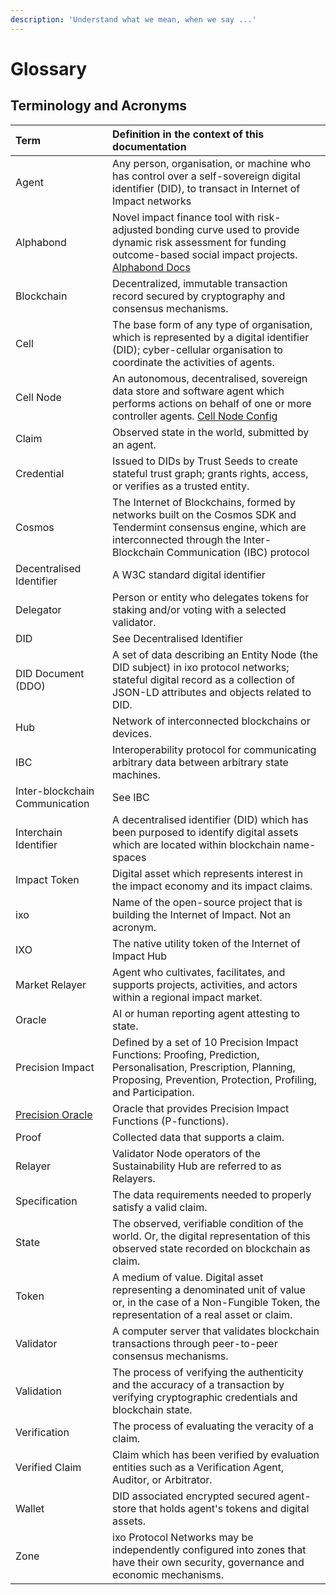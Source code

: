 ```yaml
---
description: 'Understand what we mean, when we say ...'
---
```


# Glossary

## **Terminology and Acronyms**

| Term | Definition  in the context of this documentation |
| :--- | :--- |
| Agent | Any person, organisation, or machine who has control over a self-sovereign digital identifier \(DID\), to transact in Internet of Impact networks |
| Alphabond | Novel impact finance tool with risk-adjusted bonding curve used to provide dynamic risk assessment for funding outcome-based social impact projects. [Alphabond Docs](https://docs.ixo.foundation/alphabond/) |
| Blockchain | Decentralized, immutable transaction record secured by cryptography and consensus mechanisms. |
| Cell | The base form of any type of organisation, which is represented by a digital identifier \(DID\); cyber-cellular organisation to coordinate the activities of agents. |
| Cell Node | An autonomous, decentralised, sovereign data store and software agent which performs actions on behalf of one or more controller agents. [Cell Node Config](https://docs.ixo.foundation/ixo/developers/relayer-setup/node-cells) |
| Claim | Observed state in the world, submitted by an agent. |
| Credential | Issued to DIDs by Trust Seeds to create stateful trust graph; grants rights, access, or verifies as a trusted entity. |
| Cosmos | The Internet of Blockchains, formed by networks built on the Cosmos SDK and Tendermint consensus engine, which are interconnected through the Inter-Blockchain Communication \(IBC\) protocol |
| Decentralised Identifier | A W3C standard digital identifier |
| Delegator | Person or entity who delegates tokens for staking and/or voting with a selected validator. |
| DID | See Decentralised Identifier |
| DID Document \(DDO\) | A set of data describing an Entity Node (the DID subject) in ixo protocol networks; stateful digital record as a collection of JSON-LD attributes and objects related to DID. |
| Hub | Network of interconnected blockchains or devices. |
| IBC | Interoperability protocol for communicating arbitrary data between arbitrary state machines.  |
| Inter-blockchain Communication | See IBC  |
| Interchain Identifier | A decentralised identifier \(DID\) which has been purposed to identify digital assets which are located within blockchain name-spaces |
| Impact Token | Digital asset which represents interest in the impact economy and its impact claims. |
| ixo | Name of the open-source project that is building the Internet of Impact. Not an acronym. |
| IXO | The native utility token of the Internet of Impact Hub |
| Market Relayer | Agent who cultivates, facilitates, and supports projects, activities, and actors within a regional impact market.  |
| Oracle | AI or human reporting agent attesting to state. |
| Precision Impact |  Defined by a set of 10 Precision Impact Functions: Proofing, Prediction, Personalisation, Prescription, Planning, Proposing, Prevention, Protection, Profiling, and Participation.|
| [Precision Oracle](https://docs.ixo.foundation/ixo/ixo/concepts/ixo-entities/oracle-entity) | Oracle that provides Precision Impact Functions \(P-functions\). |
| Proof | Collected data that supports a claim. |
| Relayer | Validator Node operators of the Sustainability Hub are referred to as Relayers. |
| Specification | The data requirements needed to properly satisfy a valid claim. |
| State | The observed, verifiable condition of the world. Or, the digital representation of this observed state recorded on blockchain as claim. |
| Token | A medium of value. Digital asset representing a denominated unit of value or, in the case of a Non-Fungible Token, the representation of a real asset or claim. |
| Validator | A computer server that validates blockchain transactions through peer-to-peer consensus mechanisms. |
| Validation | The process of verifying the authenticity and the accuracy of a transaction by verifying cryptographic credentials and blockchain state. |
| Verification | The process of evaluating the veracity of a claim. |
| Verified Claim | Claim which has been verified by evaluation entities such as a Verification Agent, Auditor, or Arbitrator. |
| Wallet | DID associated encrypted secured agent-store that holds agent's tokens and digital assets. |
| Zone | ixo Protocol Networks may be independently configured into zones that have their own security, governance and economic mechanisms. |

